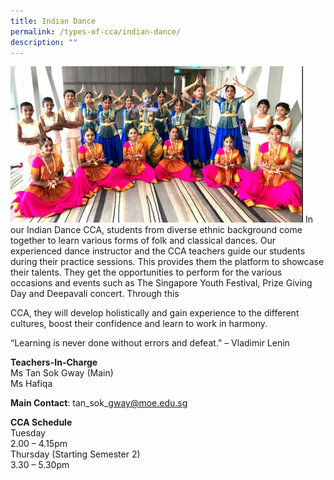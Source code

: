 ```yaml
---
title: Indian Dance
permalink: /types-of-cca/indian-dance/
description: ""
---
```

![](/images/2023-cca-indian%20dance.png)
In our Indian Dance CCA, students from diverse ethnic background come together to learn various forms of folk and classical dances. Our experienced dance instructor and the CCA teachers guide our students during their practice sessions. This provides them the platform to showcase their talents. They get the opportunities to perform for the various occasions and events such as The Singapore Youth Festival, Prize Giving Day and Deepavali concert. Through this

CCA, they will develop holistically and gain experience to the different cultures, boost their confidence and learn to work in harmony.

“Learning is never done without errors and defeat.” – Vladimir Lenin

**Teachers-In-Charge**
<br>Ms Tan Sok Gway (Main)
<br>Ms Hafiqa

**Main Contact**: tan\_sok\_gway@moe.edu.sg

**CCA Schedule**
<br>Tuesday
<br>2.00 – 4.15pm
<br>Thursday (Starting Semester 2)
<br>3.30 – 5.30pm